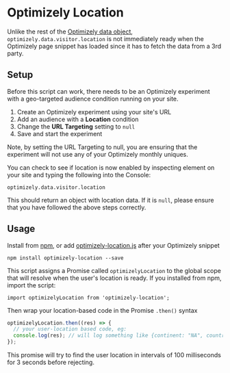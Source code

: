 # Optimizely Location

Unlike the rest of the [Optimizely data object](http://developers.optimizely.com/javascript/reference/), `optimizely.data.visitor.location` is not immediately ready when the Optimizely page snippet has loaded since it has to fetch the data from a 3rd party.

## Setup

Before this script can work, there needs to be an Optimizely experiment with a geo-targeted audience condition running on your site.

1. Create an Optimizely experiment using your site's URL
2. Add an audience with a **Location** condition
3. Change the **URL Targeting** setting to `null`
4. Save and start the experiment

Note, by setting the URL Targeting to null, you are ensuring that the experiment will not use any of your Optimizely monthly uniques.

You can check to see if location is now enabled by inspecting element on your site and typing the following into the Console:

```
optimizely.data.visitor.location
```

This should return an object with location data. If it is `null`, please ensure that you have followed the above steps correctly.

## Usage

Install from [npm](https://www.npmjs.com/package/optimizely-location), or add [optimizely-location.js](https://github.com/dougmacklin/optimizely-location/blob/master/dist/optimizely-location.js) after your Optimizely snippet

```
npm install optimizely-location --save
```

This script assigns a Promise called `optimizelyLocation` to the global scope that will resolve when the user's location is ready. If you installed from npm, import the script:

```
import optimizelyLocation from 'optimizely-location';
```

Then wrap your location-based code in the Promise `.then()` syntax

```js
optimizelyLocation.then((res) => {
  // your user-location based code, eg:
  console.log(res); // will log something like {continent: "NA", country: "US", region: "CA", city: "SANFRANCISCO"}
});
```

This promise will try to find the user location in intervals of 100 milliseconds for 3 seconds before rejecting.
